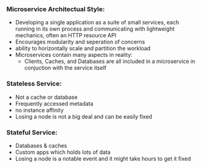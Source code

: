 ### Microservice Architectual Style:

- Developing a single application as a suite of small services, each running in its own process and communicating with lightweight mechanics, often an HTTP resource API
- Encourages modularity and seperation of concerns
- ability to horizontally scale and partition the workload
- Microservices contain many aspects in reality:
  - Clients, Caches, and Databases are all included in a microservice in conjuction with the service itself

### Stateless Service:

- Not a cache or database
- Frequently accessed metadata
- no instance affinity
- Losing a node is not a big deal and can be easily fixed

### Stateful Service:

- Databases & caches
- Custom apps which holds lots of data
- Losing a node is a notable event and it might take hours to get it fixed